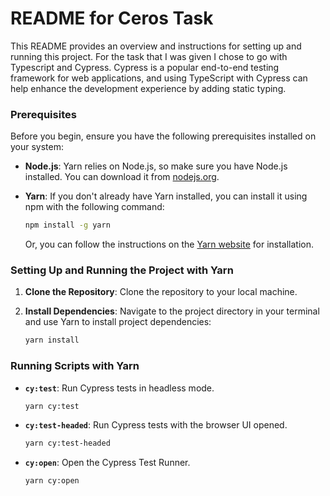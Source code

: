# README for Ceros Task

This README provides an overview and instructions for setting up and running this project. For the task that I was given I chose to go with Typescript and Cypress.
Cypress is a popular end-to-end testing framework for web applications, and using TypeScript with Cypress can help enhance the development experience by adding static typing.

### Prerequisites

Before you begin, ensure you have the following prerequisites installed on your system:

- **Node.js**: Yarn relies on Node.js, so make sure you have Node.js installed. You can download it from [nodejs.org](https://nodejs.org/).

- **Yarn**: If you don't already have Yarn installed, you can install it using npm with the following command:

   ```bash
   npm install -g yarn
   ```

   Or, you can follow the instructions on the [Yarn website](https://classic.yarnpkg.com/en/docs/install/) for installation.

### Setting Up and Running the Project with Yarn

1. **Clone the Repository**: Clone the repository to your local machine.

2. **Install Dependencies**: Navigate to the project directory in your terminal and use Yarn to install project dependencies:

   ```bash
   yarn install
   ```

### Running Scripts with Yarn

- **`cy:test`**: Run Cypress tests in headless mode.

  ```bash
  yarn cy:test
  ```

- **`cy:test-headed`**: Run Cypress tests with the browser UI opened.

  ```bash
  yarn cy:test-headed
  ```

- **`cy:open`**: Open the Cypress Test Runner.

  ```bash
  yarn cy:open
  ```